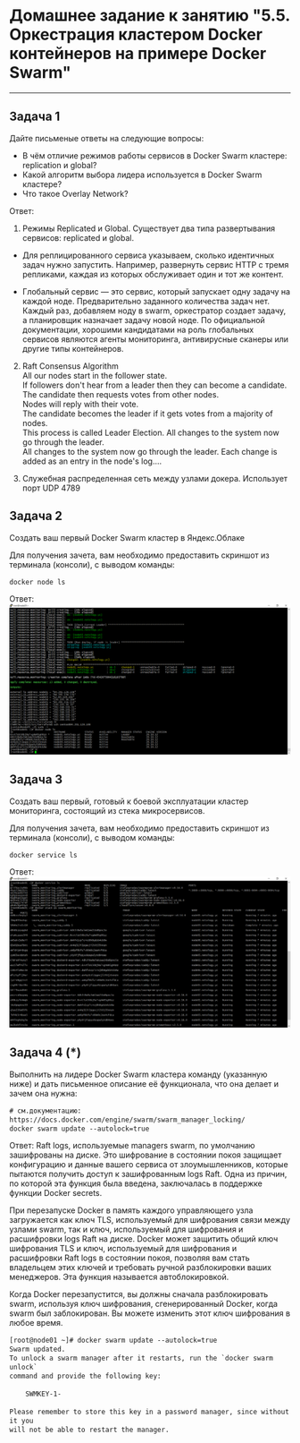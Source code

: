 # Домашнее задание к занятию "5.5. Оркестрация кластером Docker контейнеров на примере Docker Swarm"

---

## Задача 1

Дайте письменые ответы на следующие вопросы:

- В чём отличие режимов работы сервисов в Docker Swarm кластере: replication и global?
- Какой алгоритм выбора лидера используется в Docker Swarm кластере?
- Что такое Overlay Network?

Ответ:
1) Режимы Replicated и Global. 
Существует два типа развертывания сервисов: replicated и global.
- Для реплицированного сервиса указываем, сколько идентичных задач нужно запустить. Например, развернуть сервис HTTP с тремя репликами, каждая из которых обслуживает один и тот же контент.  

- Глобальный сервис — это сервис, который запускает одну задачу на каждой ноде. Предварительно заданного количества задач нет. Каждый раз, добавляем ноду в swarm, оркестратор создает задачу, а планировщик назначает задачу новой ноде. По официальной документации, хорошими кандидатами на роль глобальных сервисов являются агенты мониторинга, антивирусные сканеры или другие типы контейнеров.    

2) Raft Consensus Algorithm  
All our nodes start in the follower state.  
If followers don't hear from a leader then they can become a candidate.  
The candidate then requests votes from other nodes.  
Nodes will reply with their vote.  
The candidate becomes the leader if it gets votes from a majority of nodes.  
This process is called Leader Election. 
All changes to the system now go through the leader.  
All changes to the system now go through the leader.
Each change is added as an entry in the node's log....  


3) Служебная распределенная сеть между узлами докера. Использует порт UDP 4789

## Задача 2

Создать ваш первый Docker Swarm кластер в Яндекс.Облаке

Для получения зачета, вам необходимо предоставить скриншот из терминала (консоли), с выводом команды:
```
docker node ls
```
Ответ:
![img_3.png](img_3.png)
## Задача 3

Создать ваш первый, готовый к боевой эксплуатации кластер мониторинга, состоящий из стека микросервисов.

Для получения зачета, вам необходимо предоставить скриншот из терминала (консоли), с выводом команды:
```
docker service ls
```
Ответ:
![img_6.png](img_6.png)

## Задача 4 (*)

Выполнить на лидере Docker Swarm кластера команду (указанную ниже) и дать письменное описание её функционала, что она делает и зачем она нужна:
```
# см.документацию: https://docs.docker.com/engine/swarm/swarm_manager_locking/
docker swarm update --autolock=true
```
Ответ:
Raft logs, используемые managers swarm, по умолчанию зашифрованы на диске. Это шифрование в состоянии покоя защищает конфигурацию и данные вашего сервиса от злоумышленников, которые пытаются получить доступ к зашифрованным logs Raft. Одна из причин, по которой эта функция была введена, заключалась в поддержке функции Docker secrets.  

При перезапуске Docker в память каждого управляющего узла загружается как ключ TLS, используемый для шифрования связи между узлами swarm, так и ключ, используемый для шифрования и расшифровки logs Raft на диске. Docker может защитить общий ключ шифрования TLS и ключ, используемый для шифрования и расшифровки Raft logs в состоянии покоя, позволяя вам стать владельцем этих ключей и требовать ручной разблокировки ваших менеджеров. Эта функция называется автоблокировкой.

Когда Docker перезапустится, вы должны сначала разблокировать swarm, используя ключ шифрования, сгенерированный Docker, когда swarm был заблокирован. Вы можете изменить этот ключ шифрования в любое время.

```shell
[root@node01 ~]# docker swarm update --autolock=true
Swarm updated.
To unlock a swarm manager after it restarts, run the `docker swarm unlock`
command and provide the following key:

    SWMKEY-1-

Please remember to store this key in a password manager, since without it you
will not be able to restart the manager.

```